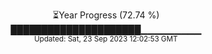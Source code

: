 <p align="center">
⏳Year Progress (72.74 %) <br>
█████████████████████▁▁▁▁▁▁▁▁▁ <br>
<sub>Updated: Sat, 23 Sep 2023 12:02:53 GMT</sub>
</p>

